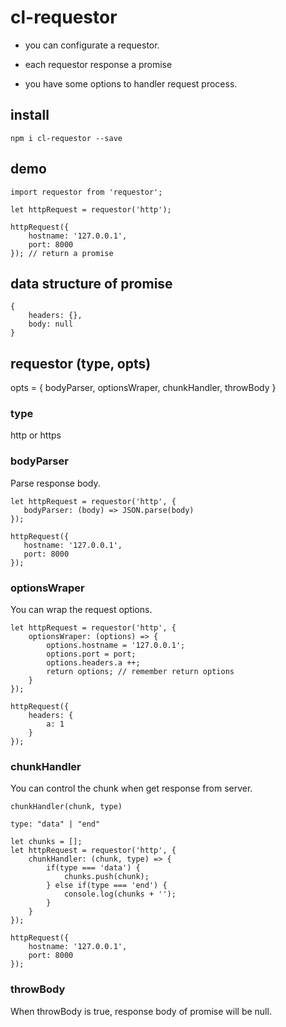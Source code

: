 # cl-requestor

- you can configurate a requestor.

- each requestor response a promise

- you have some options to handler request process.

## install

`npm i cl-requestor --save`

## demo

```
import requestor from 'requestor';

let httpRequest = requestor('http');

httpRequest({
    hostname: '127.0.0.1',
    port: 8000
}); // return a promise

```

## data structure of promise

```
{
    headers: {},
    body: null
}
```

## requestor (type, opts)

opts = { bodyParser, optionsWraper, chunkHandler, throwBody }

### type

http or https

### bodyParser

Parse response body.

```
let httpRequest = requestor('http', {
   bodyParser: (body) => JSON.parse(body)
});

httpRequest({
   hostname: '127.0.0.1',
   port: 8000
});
```

### optionsWraper

You can wrap the request options.

```
let httpRequest = requestor('http', {
    optionsWraper: (options) => {
        options.hostname = '127.0.0.1';
        options.port = port;
        options.headers.a ++;
        return options; // remember return options
    }
});

httpRequest({
    headers: {
        a: 1
    }
});
```

### chunkHandler

You can control the chunk when get response from server.

```
chunkHandler(chunk, type)

type: "data" | "end"
```

```
let chunks = [];
let httpRequest = requestor('http', {
    chunkHandler: (chunk, type) => {
        if(type === 'data') {
            chunks.push(chunk);
        } else if(type === 'end') {
            console.log(chunks + '');
        }
    }
});

httpRequest({
    hostname: '127.0.0.1',
    port: 8000
});
```

### throwBody

When throwBody is true, response body of promise will be null.